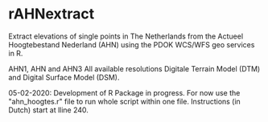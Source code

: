 # rAHNextract
Extract elevations of single points in The Netherlands from the Actueel Hoogtebestand Nederland (AHN) using the PDOK WCS/WFS geo services in R.

AHN1, AHN and AHN3
All available resolutions
Digitale Terrain Model (DTM) and Digital Surface Model (DSM).


05-02-2020: Development of R Package in progress. For now use the "ahn_hoogtes.r" file to run whole script within one file. Instructions (in Dutch) start at lline 240.
